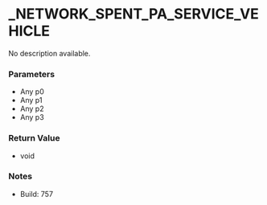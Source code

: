 # _NETWORK_SPENT_PA_SERVICE_VEHICLE

No description available.

### Parameters
* Any p0
* Any p1
* Any p2
* Any p3

### Return Value
* void

### Notes
* Build: 757

